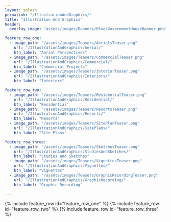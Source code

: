 ```yaml
---
layout: splash
permalink: "/IllustrationAndGraphics/"
title: "Illustration And Graphics"
header:
  overlay_image: "assets/images/Banners/Blue/GovernmentHouseBanner.png"

feature_row_one:
  - image_path: "/assets/images/Teasers/AerialsTeaser.png"
    url: "/IllustrationAndGraphics/Aerial/"
    btn_label: "Aerial Perspectives"
  - image_path: "/assets/images/Teasers/CommercialTeaser.png"
    url: "/IllustrationAndGraphics/Commercial/"
    btn_label: "Commercial Projects"
  - image_path: "/assets/images/Teasers/InteriorTeaser.png"
    url: "/IllustrationAndGraphics/Interiors/"
    btn_label: "Interiors"

feature_row_two:
  - image_path: "/assets/images/Teasers/ResidentialTeaser.png"
    url: "/IllustrationAndGraphics/Residential/"
    btn_label: "Residential"
  - image_path: "/assets/images/Teasers/ResortsTeaser.png"
    url: "/IllustrationAndGraphics/Resorts/"
    btn_label: "Resorts"
  - image_path: "/assets/images/Teasers/SitePlanTeaser.png"
    url: "/IllustrationAndGraphics/SitePlans/"
    btn_label: "Site Plans"

feature_row_three:
  - image_path: "/assets/images/Teasers/SketchesTeaser.png"
    url: "/IllustrationAndGraphics/StudiesAndSketches/"
    btn_label: "Studies and Sketches"
  - image_path: "/assets/images/Teasers/VignettesTeaser.png"
    url: "/IllustrationAndGraphics/Vignettes/"
    btn_label: "Vignettes"
  - image_path: "/assets/images/Teasers/GraphicRecordingTeaser.png"
    url: "/IllustrationAndGraphics/GraphicRecording/"
    btn_label: "Graphic Recording"

---
```


{% include feature_row id="feature_row_one" %}
{% include feature_row id="feature_row_two" %}
{% include feature_row id="feature_row_three" %}

